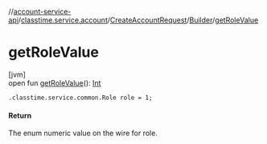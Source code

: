 //[account-service-api](../../../../index.md)/[classtime.service.account](../../index.md)/[CreateAccountRequest](../index.md)/[Builder](index.md)/[getRoleValue](get-role-value.md)

# getRoleValue

[jvm]\
open fun [getRoleValue](get-role-value.md)(): [Int](https://kotlinlang.org/api/latest/jvm/stdlib/kotlin/-int/index.html)

`.classtime.service.common.Role role = 1;`

#### Return

The enum numeric value on the wire for role.
